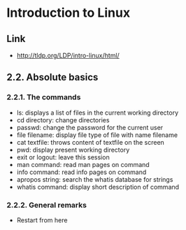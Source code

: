 # Introduction to Linux

## Link
- http://tldp.org/LDP/intro-linux/html/

## 2.2. Absolute basics
### 2.2.1. The commands
- ls: displays a list of files in the current working directory
- cd directory: change directories
- passwd: change the password for the current user
- file filename: display file type of file with name filename
- cat textfile: throws content of textfile on the screen
- pwd: display present working directory
- exit or logout: leave this session
- man command: read man pages on command
- info command: read info pages on command
- apropos string: search the whatis database for strings
- whatis command: display short description of command

### 2.2.2. General remarks
- Restart from here

